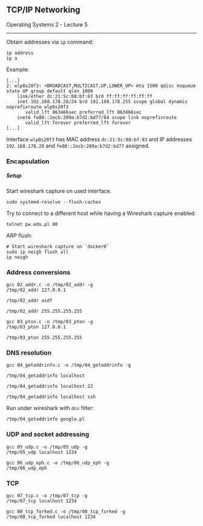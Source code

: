 ## TCP/IP Networking

Operating Systems 2 - Lecture 5

-----

Obtain addresses via `ip` command:
```shell
ip address
ip a
```

Example:

```
[...]
2: wlp0s20f3: <BROADCAST,MULTICAST,UP,LOWER_UP> mtu 1500 qdisc noqueue state UP group default qlen 1000
    link/ether dc:21:5c:08:bf:83 brd ff:ff:ff:ff:ff:ff
    inet 192.168.178.28/24 brd 192.168.178.255 scope global dynamic noprefixroute wlp0s20f3
       valid_lft 863466sec preferred_lft 863466sec
    inet6 fe80::2ecb:209a:b7d2:bd77/64 scope link noprefixroute 
       valid_lft forever preferred_lft forever
[...]
```

Interface `wlp0s20f3` has MAC address `dc:21:5c:08:bf:83` and IP addresses `192.168.178.28` and `fe80::2ecb:209a:b7d2:bd77` assigned.

### Encapsulation

##### Setup

Start wireshark capture on used interface.
```shell
sudo systemd-resolve --flush-caches
```

Try to connect to a different host while having a Wireshark capture enabled:

```shell
telnet pw.edu.pl 80
```

ARP flush:

```shell
# Start wireshark capture on `docker0`
sudo ip neigh flush all
ip neigh
```

### Address conversions

```shell
gcc 02_addr.c -o /tmp/02_addr -g
/tmp/02_addr 127.0.0.1
```

```shell
/tmp/02_addr asdf
```

```shell
/tmp/02_addr 255.255.255.255
```

```shell
gcc 03_pton.c -o /tmp/03_pton -g
/tmp/03_pton 127.0.0.1
```

```shell
/tmp/03_pton 255.255.255.255
```

### DNS resolution

```shell
gcc 04_getaddrinfo.c -o /tmp/04_getaddrinfo -g
```

```shell
/tmp/04_getaddrinfo localhost
```

```shell
/tmp/04_getaddrinfo localhost 22
```

```shell
/tmp/04_getaddrinfo localhost ssh
```

Run under wireshark with `dns` filter:

```shell
/tmp/04_getaddrinfo google.pl
```

### UDP and socket addressing

```shell
gcc 05_udp.c -o /tmp/05_udp -g
/tmp/05_udp localhost 1234
```

```shell
gcc 06_udp_eph.c -o /tmp/06_udp_eph -g
/tmp/06_udp_eph
```

### TCP

```shell
gcc 07_tcp.c -o /tmp/07_tcp -g
/tmp/07_tcp localhost 1234
```

```shell
gcc 08_tcp_forked.c -o /tmp/08_tcp_forked -g
/tmp/08_tcp_forked localhost 1234
```
